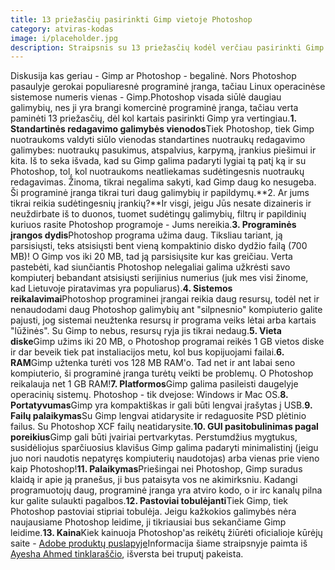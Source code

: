 ```yaml
---
title: 13 priežasčių pasirinkti Gimp vietoje Photoshop
category: atviras-kodas
image: i/placeholder.jpg
description: Straipsnis su 13 priežasčių kodėl verčiau pasirinkti Gimp negu Photoshop programinę įrangą nuotraukoms redaguoti.
---
```


Diskusija kas geriau - Gimp ar Photoshop - begalinė. Nors Photoshop pasaulyje gerokai populiaresnė programinė įranga, tačiau Linux operacinėse sistemose numeris vienas - Gimp.Photoshop visada siūlė daugiau galimybių, nes ji yra brangi komercinė programinė įranga, tačiau verta paminėti 13 priežasčių, dėl kol kartais pasirinkti Gimp yra vertingiau.**1. Standartinės redagavimo galimybės vienodos**Tiek Photoshop, tiek Gimp nuotraukoms valdyti siūlo vienodas standartines nuotraukų redagavimo galimybes: nuotraukų pasukimus, atspalvius, karpymą, įrankius piešimui ir kita. Iš to seka išvada, kad su Gimp galima padaryti lygiai tą patį ką ir su Photoshop, tol, kol nuotraukoms neatliekamas sudėtingesnis nuotraukų redagavimas. Žinoma, tikrai negalima sakyti, kad Gimp daug ko nesugeba. Ši programinė įranga tikrai turi daug galimybių ir papildymų.**2. Ar jums tikrai reikia sudėtingesnių įrankių?**Ir visgi, jeigu Jūs nesate dizaineris ir neuždirbate iš to duonos, tuomet sudėtingų galimybių, filtrų ir papildinių kuriuos rasite Photoshop programoje - Jums nereikia.**3. Programinės įrangos dydis**Photoshop programa užima daug. Tiksliau tariant, ją parsisiųsti, teks atsisiųsti bent vieną kompaktinio disko dydžio failą (700 MB)! O Gimp vos iki 20 MB, tad ją parsisiųsite kur kas greičiau. Verta pastebėti, kad siunčiantis Photoshop nelegaliai galima užkrėsti savo kompiuterį bebandant atsisiųsti serijinius numerius (juk mes visi žinome, kad Lietuvoje piratavimas yra populiarus).**4. Sistemos reikalavimai**Photoshop programinei įrangai reikia daug resursų, todėl net ir nenaudodami daug Photoshop galimybių ant "silpnesnio" kompiuterio galite pajusti, jog sistemai neužtenka resursų ir programa veiks lėtai arba kartais "lūžinės". Su Gimp to nebus, resursų ryja jis tikrai nedaug.**5. Vieta diske**Gimp užims iki 20 MB, o Photoshop programai reikės 1 GB vietos diske ir dar beveik tiek pat instaliacijos metu, kol bus kopijuojami failai.**6. RAM**Gimp užtenka turėti vos 128 MB RAM'o. Tad net ir ant labai seno kompiuterio, ši programinė įranga turėtų veikti be problemų. O Photoshop reikalauja net 1 GB RAM!**7. Platformos**Gimp galima pasileisti daugelyje operacinių sistemų. Photoshop - tik dvejose: Windows ir Mac OS.**8. Portatyvumas**Gimp yra kompaktiškas ir gali būti lengvai įrašytas į USB.**9. Failų palaikymas**Su Gimp lengvai atidarysite ir redaguosite PSD plėtinio failus. Su Photoshop XCF failų neatidarysite.**10. GUI pasitobulinimas pagal poreikius**Gimp gali būti įvairiai pertvarkytas. Perstumdžius mygtukus, susidėliojus sparčiuosius klavišus Gimp galima padaryti minimalistinį (jeigu juo nori naudotis nepatyręs kompiuterių naudotojas) arba vienas prie vieno kaip Photoshop!**11. Palaikymas**Priešingai nei Photoshop, Gimp suradus klaidą ir apie ją pranešus, ji bus pataisyta vos ne akimirksniu. Kadangi programuotojų daug, programinė įranga yra atviro kodo, o ir irc kanalų pilna kur galite sulaukti pagalbos.**12. Pastoviai tobulėjanti**Tiek Gimp, tiek Photoshop pastoviai stipriai tobulėja. Jeigu kažkokios galimybės nėra naujausiame Photoshop leidime, ji tikriausiai bus sekančiame Gimp leidime.**13. Kaina**Kiek kainuoja Photoshop'as reikėtų žiūrėti oficialioje kūrėjų saite - [Adobe produktų puslapyje](https://www.adobe.com/products/catalog/software._sl_id-contentfilter_sl_catalog_sl_software_sl_mostpopular.html)Informacija šiame straipsnyje paimta iš [Ayesha Ahmed tinklaraščio](http://www.unixmen.com/software/1739-13-reasons-to-choose-gimp-over-photoshop), išversta bei truputį pakeista.
